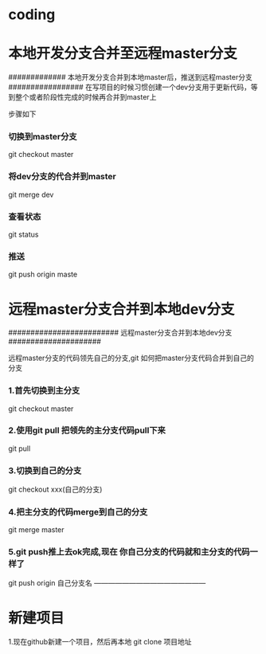 # coding


# 本地开发分支合并至远程master分支
############# 本地开发分支合并到本地master后，推送到远程master分支#################
在写项目的时候习惯创建一个dev分支用于更新代码，等到整个或者阶段性完成的时候再合并到master上

步骤如下

### 切换到master分支
git checkout master

### 将dev分支的代合并到master
git merge dev

### 查看状态
git status

### 推送
git push origin maste















# 远程master分支合并到本地dev分支
######################### 远程master分支合并到本地dev分支#####################

远程master分支的代码领先自己的分支,git 如何把master分支代码合并到自己的分支

### 1.首先切换到主分支

git checkout master

### 2.使用git pull 把领先的主分支代码pull下来

git pull

### 3.切换到自己的分支

git checkout xxx(自己的分支)

### 4.把主分支的代码merge到自己的分支

git merge master

### 5.git push推上去ok完成,现在 你自己分支的代码就和主分支的代码一样了

git push origin 自己分支名
————————————————







# 新建项目
1.现在github新建一个项目，然后再本地 git clone 项目地址
